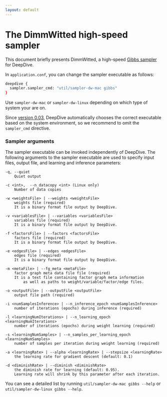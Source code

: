 ```yaml
---
layout: default
---
```


# The DimmWitted high-speed sampler

This document briefly presents DimmWitted, a high-speed [Gibbs
sampler](../general/inference.html#gibbs) for DeepDive.


In `application.conf`, you can change the sampler executable as follows:
  
```bash
deepdive {
  sampler.sampler_cmd: "util/sampler-dw-mac gibbs"
}
```

Use `sampler-dw-mac` or `sampler-dw-linux` depending on which type
of system your are on. 

Since [version 0.03](../changelog/0.03-alpha.html), DeepDive automatically
chooses the correct executable based on the system environment, so we recommend to
omit the `sampler_cmd` directive.

### Sampler arguments

The sampler executable can be invoked independently of DeepDive. The following
arguments to the sampler executable are used to specify input files, output
file, and learning and inference parameters:

	-q, --quiet
		Quiet output

	-c <int>,  --n_datacopy <int> (Linux only)
		Number of data copies

    -w <weightsFile> | --weights <weightsFile>
        weights file (required)
        It is a binary format file output by DeepDive.

    -v <variablesFile> | --variables <variablesFile>
        variables file (required)
        It is a binary format file output by DeepDive.

    -f <factorsFile> | --factors <factorsFile>
        factors file (required)
        It is a binary format file output by DeepDive.

    -e <edgesFile> | --edges <edgesFile>
        edges file (required)
        It is a binary format file output by DeepDive.

    -m <metaFile> | --fg_meta <metaFile>
        factor graph meta data file file (required)
        It is a text file containing factor graph meta information
            as well as paths to weight/variable/factor/edge files.

    -o <outputFile> | --outputFile <outputFile>
        output file path (required)

    -i <numSamplesInference> | --n_inference_epoch <numSamplesInference>
        number of iterations (epochs) during inference (required)

    -l <learningNumIterations> | --n_learning_epoch <learningNumIterations>
        number of iterations (epochs) during weight learning (required)

    -s <learningNumSamples> | --n_samples_per_learning_epoch <learningNumSamples>
        number of samples per iteration during weight learning (required)

    -a <learningRate> | --alpha <learningRate> | --stepsize <learningRate>
        the learning rate for gradient descent (default: 0.1)

    -d <diminishRate> | --diminish <diminishRate>
        the diminish rate for learning (default: 0.95).
        Learning rate will shrink by this parameter after each iteration.

You can see a detailed list by running `util/sampler-dw-mac gibbs --help` or `util/sampler-dw-linux gibbs --help`.

